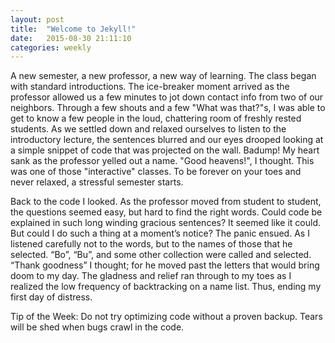 ```yaml
---
layout: post
title:  "Welcome to Jekyll!"
date:   2015-08-30 21:11:10
categories: weekly
---
```

A new semester, a new professor, a new way of learning. The class began with standard introductions. The ice-breaker moment arrived as the professor allowed us a few minutes to jot down contact info from two of our neighbors. Through a few shouts and a few "What was that?"s, I was able to get to know a few people in the loud, chattering room of freshly rested students. As we settled down and relaxed ourselves to listen to the introductory lecture, the sentences blurred and our eyes drooped looking at a simple snippet of code that was projected on the wall. Badump! My heart sank as the professor yelled out a name. "Good heavens!", I thought. This was one of those "interactive" classes. To be forever on your toes and never relaxed, a stressful semester starts.

Back to the code I looked. As the professor moved from student to student, the questions seemed easy, but hard to find the right words. Could code be explained in such long winding gracious sentences? It seemed like it could. But could I do such a thing at a moment’s notice? The panic ensued. As I listened carefully not to the words, but to the names of those that he selected. “Bo”, “Bu”, and some other collection were called and selected. “Thank goodness” I thought; for he moved past the letters that would bring doom to my day. The gladness and relief ran through to my toes as I realized the low frequency of backtracking on a name list. Thus, ending my first day of distress.

Tip of the Week: Do not try optimizing code without a proven backup. Tears will be shed when bugs crawl in the code.